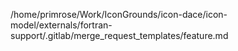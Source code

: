 /home/primrose/Work/IconGrounds/icon-dace/icon-model/externals/fortran-support/.gitlab/merge_request_templates/feature.md
